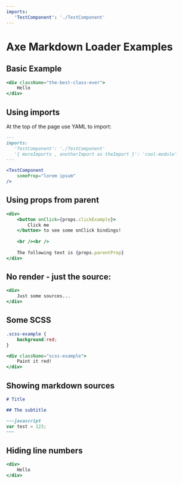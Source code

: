 ```yaml
---
imports:
   'TestComponent': './TestComponent'
---
```


# Axe Markdown Loader Examples

## Basic Example

```jsx show-source
<div className="the-best-class-ever">
    Hello
</div>
```

## Using imports
At the top of the page use YAML to import:
```md show-source no-render
---
imports:
   'TestComponent': './TestComponent'
   '{ moreImports , anotherImport as theImport }': 'cool-module'
---
```

```jsx show-source
<TestComponent
    someProp="lorem ipsum"
/>
```

## Using props from parent
```jsx show-source
<div>
    <button onClick={props.clickExample}>
        Click me
    </button> to see some onClick bindings!
    
    <br /><br />
    
    The following text is {props.parentProp}
</div>
```

## No render - just the source:
```jsx no-render show-source
<div>
    Just some sources...
</div>
```

## Some SCSS
```scss show-source
.scss-example {
    background:red;
}
```
```jsx show-source
<div className="scss-example">
    Paint it red!
</div>
```

## Showing markdown sources
```md show-source
# Title

## The subtitle

~~~javascript
var test = 123;
~~~
```  

## Hiding line numbers
```jsx show-source no-line-numbers
<div>
    Hello
</div>
```     